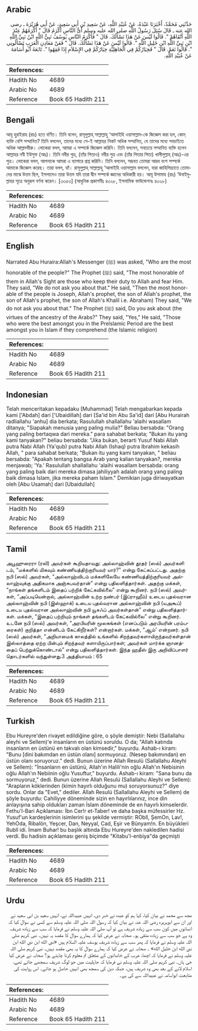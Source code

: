 ## Arabic


<div dir="rtl" lang="ar" style={{fontSize:'larger',backgroundColor:'#f8f9fa',padding:20}}>
حَدَّثَنِي مُحَمَّدٌ، أَخْبَرَنَا عَبْدَةُ، عَنْ عُبَيْدِ اللَّهِ، عَنْ سَعِيدِ بْنِ أَبِي سَعِيدٍ، عَنْ أَبِي هُرَيْرَةَ ـ رضى الله عنه ـ قَالَ سُئِلَ رَسُولُ اللَّهِ صلى الله عليه وسلم أَىُّ النَّاسِ أَكْرَمُ قَالَ ‏"‏ أَكْرَمُهُمْ عِنْدَ اللَّهِ أَتْقَاهُمْ ‏"‏‏.‏ قَالُوا لَيْسَ عَنْ هَذَا نَسْأَلُكَ‏.‏ قَالَ ‏"‏ فَأَكْرَمُ النَّاسِ يُوسُفُ نَبِيُّ اللَّهِ ابْنُ نَبِيِّ اللَّهِ ابْنِ نَبِيِّ اللَّهِ ابْنِ خَلِيلِ اللَّهِ ‏"‏‏.‏ قَالُوا لَيْسَ عَنْ هَذَا نَسْأَلُكَ‏.‏ قَالَ ‏"‏ فَعَنْ مَعَادِنِ الْعَرَبِ تَسْأَلُونِي ‏"‏‏.‏ قَالُوا نَعَمْ‏.‏ قَالَ ‏"‏ فَخِيَارُكُمْ فِي الْجَاهِلِيَّةِ خِيَارُكُمْ فِي الإِسْلاَمِ إِذَا فَقِهُوا ‏"‏‏.‏ تَابَعَهُ أَبُو أُسَامَةَ عَنْ عُبَيْدِ اللَّهِ‏.‏
</div>
<div style={{backgroundColor:'#f8f9fa',padding:20, marginBottom: 10}}><table> <thead> <tr> <th>References:</th> <th></th> </tr> </thead> <tbody><tr><td>Hadith No</td><td>4689</td></tr><tr><td>Arabic No</td><td>4689</td></tr><tr><td>Reference</td><td>Book 65 Hadith 211</td></tr></tbody></table></div>

## Bengali


<div dir="ltr" lang="bn" style={{fontSize:'larger',backgroundColor:'#f8f9fa',padding:20}}>
আবূ হুরাইরাহ (রাঃ) হতে বর্ণিত। তিনি বলেন, রাসূলুল্লাহ্ সাল্লাল্লাহু ‘আলাইহি ওয়াসাল্লাম-কে জিজ্ঞেস করা হল, কোন্ ব্যক্তি বেশি সম্মানিত? তিনি বললেন, তাদের মধ্যে সে-ই আল্লাহর নিকট অধিক সম্মানিত, যে তাদের মধ্যে সবচাইতে অধিক আল্লাহ্ভীরু। লোকেরা বলল, আমরা এ সম্পর্কে জিজ্ঞেস করিনি। তিনি বললেন, সবচেয়ে সম্মানিত ব্যক্তি হলেন আল্লাহর নবী ইউসুফ (আঃ)। তিনি নবীর পুত্র, (তাঁর পিতাও) নবীর পুত্র এবং (তাঁর পিতার পিতা) খালীলুল্লাহ্ (আঃ)-এর পুত্র। লোকেরা বলল, আপনাকে আমরা এ ব্যাপারে প্রশ্ন করিনি। তিনি বললেন, সম্ভবত তোমরা আরব বংশ সম্পর্কে আমাকে জিজ্ঞেস করেছ। তারা বলল, হ্যাঁ। রাসূলুল্লাহ্ সাল্লাল্লাহু ‘আলাইহি ওয়াসাল্লাম বললেন, যারা জাহিলিয়্যাতে তোমাদের মাঝে উত্তম ছিল, ইসলামেও তারা উত্তম যদি তারা দ্বীন সম্পর্কে জ্ঞানের অধিকারী হয়। আবূ উসামাহ (রাঃ) ‘উবাইদুল্লাহর সূত্রে অনুরূপ বর্ণনা করেন। [৩৩৫৩] (আধুনিক প্রকাশনীঃ ৪৩২৮, ইসলামিক ফাউন্ডেশনঃ ৪৩২৮)
</div>
<div style={{backgroundColor:'#f8f9fa',padding:20, marginBottom: 10}}><table> <thead> <tr> <th>References:</th> <th></th> </tr> </thead> <tbody><tr><td>Hadith No</td><td>4689</td></tr><tr><td>Arabic No</td><td>4689</td></tr><tr><td>Reference</td><td>Book 65 Hadith 211</td></tr></tbody></table></div>

## English


<div dir="ltr" lang="en" style={{fontSize:'larger',backgroundColor:'#f8f9fa',padding:20}}>
Narrated Abu Huraira:Allah's Messenger (ﷺ) was asked, "Who are the most honorable of the people?" The Prophet (ﷺ) said, "The most honorable of them in Allah's Sight are those who keep their duty to Allah and fear Him. They said, "We do not ask you about that." He said, "Then the most honorable of the people is Joseph, Allah's prophet, the son of Allah's prophet, the son of Allah's prophet, the son of Allah's Khalil i.e. Abraham) They said, "We do not ask you about that." The Prophet (ﷺ) said, Do you ask about (the virtues of the ancestry of the Arabs?" They said, "Yes," He said, "Those who were the best amongst you in the Prelslamic Period are the best amongst you in Islam if they comprehend (the Islamic religion)
</div>
<div style={{backgroundColor:'#f8f9fa',padding:20, marginBottom: 10}}><table> <thead> <tr> <th>References:</th> <th></th> </tr> </thead> <tbody><tr><td>Hadith No</td><td>4689</td></tr><tr><td>Arabic No</td><td>4689</td></tr><tr><td>Reference</td><td>Book 65 Hadith 211</td></tr></tbody></table></div>

## Indonesian


<div dir="ltr" lang="id" style={{fontSize:'larger',backgroundColor:'#f8f9fa',padding:20}}>
Telah menceritakan kepadaku [Muhammad] Telah mengabarkan kepada kami ['Abdah] dari ['Ubaidillah] dari [Sa'id bin Abu Sa'id] dari [Abu Hurairah radliallahu 'anhu] dia berkata; Rasulullah shallallahu 'alaihi wasallam ditanya; "Siapakah menusia yang paling mulia?" Beliau bersabda: "Orang yang paling bertaqwa dari mereka." para sahabat berkata; "Bukan itu yang kami tanyakan?" beliau bersabda: "Jika bukan, berarti Yusuf Nabi Allah putra Nabi Allah (Ya'qub) putra Nabi Allah (Ishaq) putra Ibrahim kekasih Allah, " para sahabat berkata; "Bukan itu yang kami tanyakan, " beliau bersabda: "Apakah tentang bangsa Arab yang kalian tanyakan?, mereka menjawab; 'Ya.' Rasulullah shallallahu 'alaihi wasallam bersabda: orang yang paling baik dari mereka dimasa jahiliyyah adalah orang yang paling baik dimasa Islam, jika mereka paham Islam." Demikian juga diriwayatkan oleh [Abu Usamah] dari [Ubaidullah]
</div>
<div style={{backgroundColor:'#f8f9fa',padding:20, marginBottom: 10}}><table> <thead> <tr> <th>References:</th> <th></th> </tr> </thead> <tbody><tr><td>Hadith No</td><td>4689</td></tr><tr><td>Arabic No</td><td>4689</td></tr><tr><td>Reference</td><td>Book 65 Hadith 211</td></tr></tbody></table></div>

## Tamil


<div dir="ltr" lang="ta" style={{fontSize:'larger',backgroundColor:'#f8f9fa',padding:20}}>
அபூஹுரைரா (ரலி) அவர்கள் கூறியதாவது: அல்லாஹ்வின் தூதர் (ஸல்) அவர்களி டம், “மக்களில் மிகவும் கண்ணியத்திற்குரியவர் யார்?” என்று கேட்கப்பட்டது. அதற்கு நபி (ஸல்) அவர்கள், “அல்லாஹ்விடம் மக்களிலேயே கண்ணியத்திற்குரியவர் அல்லாஹ்வுக்கு அதிகமாக அஞ்சுபவர்தான்” என்று பதிலளித்தார்கள். அதற்கு மக்கள், “நாங்கள் தங்களிடம் இதைப் பற்றிக் கேட்கவில்லை” என்று கூறினர். நபி (ஸல்) அவர்கள், “அப்படியென்றால், அல்லாஹ்வின் உற்ற நண்பர் (இப்ராஹீம்) உடைய புதல்வரான அல்லாஹ்வின் நபி (இஸ்ஹாக்) உடைய புதல்வரான அல்லாஹ்வின் நபி (யஅகூப்) உடைய புதல்வரான அல்லாஹ்வின் நபி யூசுஃப் அவர்கள்தான்” என்று பதிலளித்தார்கள். மக்கள், “இதைப் பற்றியும் நாங்கள் தங்களிடம் கேட்கவில்லை” என்று கூறினர். உடனே நபி (ஸல்) அவர்கள், “அரபியரின் மூலகங்கள் (எனப்படும் அரபியரின் பரம்பரைகள்) குறித்தா என்னிடம் கேட்கிறீர்கள்? என்றார்கள். மக்கள், “ஆம்' என்றனர். நபி (ஸல்) அவர்கள், “அறியாமைக் காலத்தில் உங்களில் சிறந்தவர்களாயிருந்தவர்கள்தான் இஸ்லாத்தை ஏற்ற பின்பும் சிறந்தவர் களாயிருப்பார்கள்; அவர்கள் மார்க்க ஞானத்தைப் பெற்றுக்கொண்டால்” என்று பதிலளித்தார்கள். இந்த ஹதீஸ் இரு அறிவிப்பாளர் தொடர்களில் வந்துள்ளது.3 அத்தியாயம் : 65
</div>
<div style={{backgroundColor:'#f8f9fa',padding:20, marginBottom: 10}}><table> <thead> <tr> <th>References:</th> <th></th> </tr> </thead> <tbody><tr><td>Hadith No</td><td>4689</td></tr><tr><td>Arabic No</td><td>4689</td></tr><tr><td>Reference</td><td>Book 65 Hadith 211</td></tr></tbody></table></div>

## Turkish


<div dir="ltr" lang="tr" style={{fontSize:'larger',backgroundColor:'#f8f9fa',padding:20}}>
Ebu Hureyre'den rivayet edildiğine göre, o şöyle demiştir: Nebi (Sallallahu aleyhi ve Sellem)'e insanların en üstünü soruldu. O da; "Allah katında insanların en üstünü en takvalı olan kimsedir," buyurdu. Ashab-ı kiram: "Bunu [dini bakımdan en üstün olanı] sormuyoruz. (Nesep bakımından) en üstün olanı soruyoruz." dedi. Bunun üzerine Allah Resulü (Sallallahu Aleyhi ve Sellem): "İnsanların en üstünü, Allah'ın Halili'nin oğlu Allah'ın Nebisinin oğlu Allah'ın Nebiinin oğlu Yusuftur," buyurdu. Ashab-ı kiram: "Sana bunu da sormuyoruz," dedi. Bunun üzerine Allah Resulü (Sallallahu Aleyhi ve Sellem): "Arapların köklerinden (kimin hayırlı olduğunu mu) soruyorsunuz?" diye sordu. Onlar da "Evet," dediler. Allah Resulü (Sallallahu Aleyhi ve Sellem) de şöyle buyurdu: Cahiliyye döneminde sizin en hayırlılarınız, ince din anlayışına sahip oldukları zaman İslam döneminde de en hayırlı kimselerdir. Fethu'l-Bari Açıklaması: İbn Cer!r et-Taber! ve daha başka müfessirler Hz. Yusuf'un kardeşlerinin isimlerini şu şekilde vermiştir: RObll, ŞemOn, Lav!, YehOda, Ribalön, Yeşcer, Dan, Neyyal, Cad, Eşir ve Bünyam!n. En büyükleri Rubll idi. İmam Buhar! bu başlık altında Ebu Hureyre'den nakledilen hadisi verdi. Bu hadisin açıklaması geniş biçimde "Kitabu'l-enbiya"da geçmişti
</div>
<div style={{backgroundColor:'#f8f9fa',padding:20, marginBottom: 10}}><table> <thead> <tr> <th>References:</th> <th></th> </tr> </thead> <tbody><tr><td>Hadith No</td><td>4689</td></tr><tr><td>Arabic No</td><td>4689</td></tr><tr><td>Reference</td><td>Book 65 Hadith 211</td></tr></tbody></table></div>

## Urdu


<div dir="rtl" lang="ur" style={{fontSize:'larger',backgroundColor:'#f8f9fa',padding:20}}>
مجھ سے محمد نے بیان کیا، کہا ہم کو عبدہ نے خبر دی، انہیں عبیداللہ نے، انہیں سعید بن ابی سعید نے اور ان سے ابوہریرہ رضی اللہ عنہ نے بیان کیا کہ رسول اللہ صلی اللہ علیہ وسلم سے کسی نے سوال کیا کہ انسانوں میں کون سب سے زیادہ شریف ہے تو آپ صلی اللہ علیہ وسلم نے فرمایا کہ سب سے زیادہ شریف وہ ہے جو سب سے زیادہ متقی ہو۔ صحابہ نے عرض کیا کہ ہمارے سوال کا مقصد یہ نہیں۔ نبی کریم صلی اللہ علیہ وسلم نے فرمایا کہ پھر سب سے زیادہ شریف یوسف علیہ السلام ہیں «نبي الله ابن نبي الله ابن نبي الله ابن خليل الله» ۔ صحابہ نے عرض کیا کہ ہمارے سوال کا یہ بھی مقصد نہیں۔ نبی کریم صلی اللہ علیہ وسلم نے فرمایا کہ اچھا، عرب کے خاندانوں کے متعلق تم معلوم کرنا چاہتے ہو؟ صحابہ نے عرض کیا جی ہاں۔ نبی کریم صلی اللہ علیہ وسلم نے فرمایا کہ جاہلیت میں جو لوگ شریف سمجھے جاتے تھے، اسلام لانے کے بعد بھی وہ شریف ہیں، جبکہ دین کی سمجھ بھی انہیں حاصل ہو جائے۔ اس روایت کی متابعت ابواسامہ نے عبیداللہ سے کی ہے۔
</div>
<div style={{backgroundColor:'#f8f9fa',padding:20, marginBottom: 10}}><table> <thead> <tr> <th>References:</th> <th></th> </tr> </thead> <tbody><tr><td>Hadith No</td><td>4689</td></tr><tr><td>Arabic No</td><td>4689</td></tr><tr><td>Reference</td><td>Book 65 Hadith 211</td></tr></tbody></table></div>